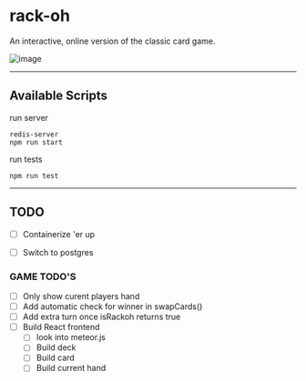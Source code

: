# rack-oh

An interactive, online version of the classic card game.
 
![image](https://user-images.githubusercontent.com/21206175/174420246-eb00a473-c51c-4a18-8ffe-fb6846805222.png)


 ---


## Available Scripts

run server
```
redis-server
npm run start
```

run tests
```
npm run test
```

 ---

## TODO
- [ ] Containerize 'er up
- [ ] Switch to postgres


### GAME TODO'S
- [ ] Only show curent players hand
- [ ] Add automatic check for winner in swapCards()
- [ ] Add extra turn once isRackoh returns true
- [ ] Build React frontend
  - [ ] look into meteor.js
  - [ ] Build deck
  - [ ] Build card
  - [ ] Build current hand
